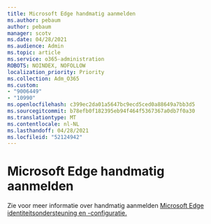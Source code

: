 ```yaml
---
title: Microsoft Edge handmatig aanmelden
ms.author: pebaum
author: pebaum
manager: scotv
ms.date: 04/28/2021
ms.audience: Admin
ms.topic: article
ms.service: o365-administration
ROBOTS: NOINDEX, NOFOLLOW
localization_priority: Priority
ms.collection: Adm_O365
ms.custom:
- "9006449"
- "10990"
ms.openlocfilehash: c399ec2da01a5647bc9ecd5ced0a88649a7bb3d5
ms.sourcegitcommit: b78efb0f182395eb94f464f5367367a0db7f0a30
ms.translationtype: MT
ms.contentlocale: nl-NL
ms.lasthandoff: 04/28/2021
ms.locfileid: "52124942"
---
```

# <a name="microsoft-edge-manual-sign-in"></a>Microsoft Edge handmatig aanmelden

Zie voor meer informatie over handmatig aanmelden [Microsoft Edge identiteitsondersteuning en -configuratie.](https://docs.microsoft.com/deployedge/microsoft-edge-security-identity#manual-sign-in) 